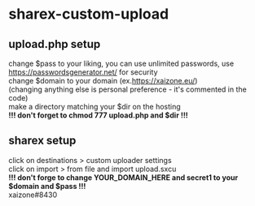 # sharex-custom-upload

upload.php setup
--

change $pass to your liking, you can use unlimited passwords, use https://passwordsgenerator.net/ for security <br />
change $domain to your domain (ex.https://xaizone.eu/) <br />
(changing anything else is personal preference - it's commented in the code) <br />
make a directory matching your $dir on the hosting <br />
<b>!!! don't forget to chmod 777 upload.php and $dir !!!</b> <br />

sharex setup
--

click on destinations > custom uploader settings <br />
click on import > from file and import upload.sxcu <br />
<b>!!! don't forge to change YOUR_DOMAIN_HERE and secret1 to your $domain and $pass !!!</b><br />
xaizone#8430